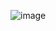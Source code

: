 ![image](https://github.com/haechanp/haechanp-Android-app/assets/144800399/2918e3da-17cc-4f67-8800-96017486aafc)

